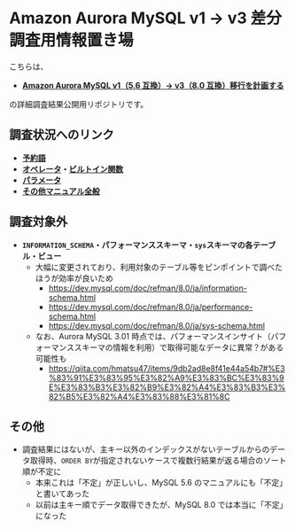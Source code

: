 # Amazon Aurora MySQL v1 → v3 差分調査用情報置き場

こちらは、

- **[Amazon Aurora MySQL v1（5.6 互換）→ v3（8.0 互換）移行を計画する](https://zenn.dev/hmatsu47/articles/aurora-mysql3-001-top)**

の詳細調査結果公開用リポジトリです。

## 調査状況へのリンク

- **[予約語](mysql57_80_reserved.md)**
- **[オペレータ](mysql57_80_func_oper.md#オペレータ)・[ビルトイン関数](mysql57_80_func_oper.md#ビルトイン関数)**
- **[パラメータ](aurora-mysql1_3_param.md)**
- **[その他マニュアル全般](mysql57_80_manual_all.md)**

## 調査対象外

- **`INFORMATION_SCHEMA`・パフォーマンススキーマ・`sys`スキーマの各テーブル・ビュー**
  - 大幅に変更されており、利用対象のテーブル等をピンポイントで調べたほうが効率が良いため
    - https://dev.mysql.com/doc/refman/8.0/ja/information-schema.html
    - https://dev.mysql.com/doc/refman/8.0/ja/performance-schema.html
    - https://dev.mysql.com/doc/refman/8.0/ja/sys-schema.html
  - なお、Aurora MySQL 3.01 時点では、パフォーマンスインサイト（パフォーマンススキーマの情報を利用）で取得可能なデータに異常？がある可能性も
    - https://qiita.com/hmatsu47/items/9db2ad8e8f41e44a54b7#%E3%83%91%E3%83%95%E3%82%A9%E3%83%BC%E3%83%9E%E3%83%B3%E3%82%B9%E3%82%A4%E3%83%B3%E3%82%B5%E3%82%A4%E3%83%88%E3%81%8C

## その他

- 調査結果にはないが、主キー以外のインデックスがないテーブルからのデータ取得時、`ORDER BY`が指定されないケースで複数行結果が返る場合のソート順が不定に
  - 本来これは「不定」が正しいし、MySQL 5.6 のマニュアルにも「不定」と書いてあった
  - 以前は主キー順でデータ取得できたが、MySQL 8.0 では本当に「不定」になった
